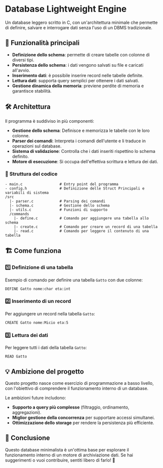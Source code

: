 # Database Lightweight Engine

Un database leggero scritto in C, con un'architettura minimale che permette di definire, salvare e interrogare dati senza l'uso di un DBMS tradizionale.

## 🚀 Funzionalità principali
- **Definizione dello schema**: permette di creare tabelle con colonne di diversi tipi.
- **Persistenza dello schema**: i dati vengono salvati su file e caricati all'avvio.
- **Inserimento dati**: è possibile inserire record nelle tabelle definite.
- **Lettura dati**: supporta query semplici per ottenere i dati salvati.
- **Gestione dinamica della memoria**: previene perdite di memoria e garantisce stabilità.

## 🛠️ Architettura
Il programma è suddiviso in più componenti:
- **Gestione dello schema**: Definisce e memorizza le tabelle con le loro colonne.
- **Parser dei comandi**: Interpreta i comandi dell'utente e li traduce in operazioni sul database.
- **Sistema di validazione**: Controlla che i dati inseriti rispettino lo schema definito.
- **Motore di esecuzione**: Si occupa dell'effettiva scrittura e lettura dei dati.

### 📁 Struttura del codice
```
- main.c                 # Entry point del programma
- config.h               # Definizione delle Struct Principali e variabili di sistema
/src
  |- parser.c            # Parsing dei comandi
  |- schema.c            # Gestione dello schema
  |- utils.c             # Funzioni di supporto
  /commands
    |- define.c          # Comando per aggiungere una tabella allo schema
    |- create.c          # Comando per creare un record di una tabella
    |- read.c            # Comando per leggere il contenuto di una tabella
```

## 🏗️ Come funziona
### 1️⃣ Definizione di una tabella
Esempio di comando per definire una tabella `Gatto` con due colonne:
```
DEFINE Gatto nome:char eta:int
```

### 2️⃣ Inserimento di un record
Per aggiungere un record nella tabella `Gatto`:
```
CREATE Gatto nome:Micio eta:5
```

### 3️⃣ Lettura dei dati
Per leggere tutti i dati della tabella `Gatto`:
```
READ Gatto
```

## 💡 Ambizione del progetto
Questo progetto nasce come esercizio di programmazione a basso livello, con l'obiettivo di comprendere il funzionamento interno di un database.

Le ambizioni future includono:
- **Supporto a query più complesse** (filtraggio, ordinamento, aggregazioni).
- **Miglior gestione della concorrenza** per supportare accessi simultanei.
- **Ottimizzazione dello storage** per rendere la persistenza più efficiente.

## 📌 Conclusione
Questo database minimalista è un'ottima base per esplorare il funzionamento interno di un motore di archiviazione dati. Se hai suggerimenti o vuoi contribuire, sentiti libero di farlo! 🚀

